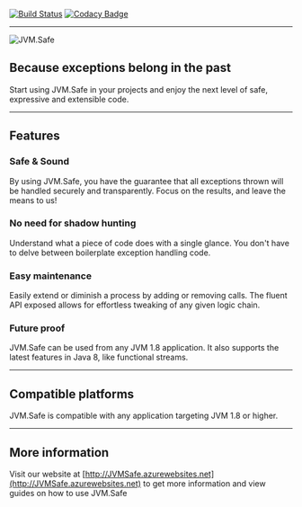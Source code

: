 [![Build Status](https://carlubian.visualstudio.com/GitHub%20Interop/_apis/build/status/JVM.Safe%20Build)](https://carlubian.visualstudio.com/GitHub%20Interop/_build/latest?definitionId=12)
[![Codacy Badge](https://api.codacy.com/project/badge/Grade/28a6424eb4d64551bbc2051b4023d36c)](https://www.codacy.com/app/carlubian/JVM.Safe?utm_source=github.com&amp;utm_medium=referral&amp;utm_content=carlubian/JVM.Safe&amp;utm_campaign=Badge_Grade)
<hr/>

![JVM.Safe](https://carlubian.azurewebsites.net/images/JVMSafe.png "JVM.Safe")
## Because exceptions belong in the past

Start using JVM.Safe in your projects and enjoy the next level of safe, expressive and extensible code.

***

## Features
### Safe & Sound
By using JVM.Safe, you have the guarantee that all exceptions thrown will be handled securely and transparently. Focus on the results, and leave the means to us!

### No need for shadow hunting
Understand what a piece of code does with a single glance. You don't have to delve between boilerplate exception handling code.

### Easy maintenance
Easily extend or diminish a process by adding or removing calls. The fluent API exposed allows for effortless tweaking of any given logic chain.

### Future proof
JVM.Safe can be used from any JVM 1.8 application. It also supports the latest features in Java 8, like functional streams.

***

## Compatible platforms

JVM.Safe is compatible with any application targeting JVM 1.8 or higher.

***

## More information

Visit our website at [http://JVMSafe.azurewebsites.net](http://JVMSafe.azurewebsites.net) to get more information and view guides on how to use JVM.Safe
